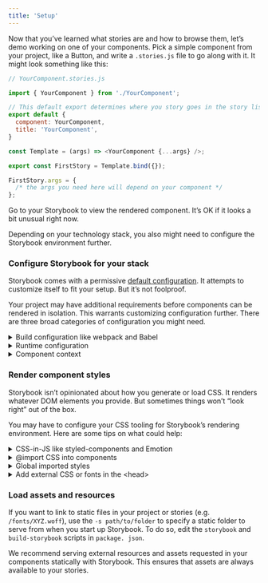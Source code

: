 ```yaml
---
title: 'Setup'
---
```


Now that you’ve learned what stories are and how to browse them, let’s demo working on one of your components. Pick a simple component from your project, like a Button, and write a `.stories.js` file to go along with it. It might look something like this:

```js
// YourComponent.stories.js

import { YourComponent } from './YourComponent';

// This default export determines where you story goes in the story list
export default {
  component: YourComponent,
  title: 'YourComponent',
}

const Template = (args) => <YourComponent {...args} />;

export const FirstStory = Template.bind({});

FirstStory.args = {
  /* the args you need here will depend on your component */
};
```

Go to your Storybook to view the rendered component. It’s OK if it looks a bit unusual right now.

Depending on your technology stack, you also might need to configure the Storybook environment further. 


### Configure Storybook for your stack

Storybook comes with a permissive [default configuration](../configure/overview). It attempts to customize itself to fit your setup. But it’s not foolproof. 

Your project may have additional requirements before components can be rendered in isolation. This warrants customizing configuration further. There are three broad categories of configuration you might need. 

<details>
  <summary>Build configuration like webpack and Babel</summary>
  
  If you see errors on the CLI when you run the `yarn storybook` command. It’s likely you need to make changes to Storybook’s build configuration. Here are some things to try:

  - [Presets](../api/addons#addon-presets) bundle common configurations for various technologies into Storybook. In particular presets exist for Create React App, SCSS and Ant Design.
  - Specify a custom [Babel configuration](../configure/integration#custom-babel-config) for Storybook. Storybook automatically tries to use your project’s config if it can.
  - Adjust the [webpack configuration](../configure/integration#webpack) that Storybook uses. Try patching in your own configuration if needed.
</details>

<details>
  <summary>Runtime configuration</summary>
  
  If Storybook builds but you see an error immediately when connecting to it in the browser, then chances are one of your input files is not compiling/transpiling correctly to be interpreted by the browser. Storybook supports modern browsers and IE11, but you may need to check the Babel and webpack settings (see above) to ensure your component code works correctly.
</details>

<details id="component-context" name="component-context">
  <summary>Component context</summary>

If a particular story has a problem rendering, often it means your component expects a certain environment is available to the component. 

A common frontend pattern is for components to assume that they render in a certain “context” with parent components higher up the rendering hierarchy (for instance theme providers)

Use [decorators](../writing-stories/decorators) to “wrap” every story in the necessary context providers. [`.storybook/preview.js`](../configure/overview#configure-story-rendering) allows you to customize how components render in Canvas, the preview iframe. In this decorator example, we wrap every component rendered in Storybook with `ThemeProvider`.

```js
// .storybook/preview.js

import { ThemeProvider } from 'styled-components';
export const decorators = [
  (Story) => <ThemeProvider theme="default"><Story/></ThemeProvider>,
];

```
</details>


### Render component styles

Storybook isn’t opinionated about how you generate or load CSS. It renders whatever DOM elements you provide. But sometimes things won’t “look right” out of the box. 

You may have to configure your CSS tooling for Storybook’s rendering environment. Here are some tips on what could help:

<details>
  <summary>CSS-in-JS like styled-components and Emotion</summary>

If you are using CSS-in-JS, chances are your styles are working because they’re generated in JavaScript and served alongside each component. 

Theme users may need to add a decorator to `.storybook/preview.js`, [see above](#component-context).

</details>

<details>
  <summary>@import CSS into components</summary>

Storybook allows you to import CSS files in your components directly. But in some cases you may need to [tweak the webpack config](../configure/integration#Webpack). Angular components require [a special import](../configure/integration#importing-css-files).

</details>

<details>
  <summary>Global imported styles</summary>

If you have global imported styles, create a file called [`.storybook/preview.js`](../configure/overview#configure-story-rendering) and import the styles there. The styles will be added by Storybook automatically for all stories.

</details>

<details>
  <summary>Add external CSS or fonts in the &#60head&#62</summary>

Alternatively if you want to inject a CSS link tag to the `<head>` directly (or some other resource like a font link), you can use [`.storybook/preview-head.html`](/configure/story-rendering#adding-to-&#60head&#62) to add arbitrary HTML.

</details>


### Load assets and resources

If you want to link to static files in your project or stories (e.g. `/fonts/XYZ.woff`), use the `-s path/to/folder` to specify a static folder to serve from when you start up Storybook. To do so, edit the `storybook` and `build-storybook` scripts in `package. json`.

We recommend serving external resources and assets requested in your components statically with Storybook. This ensures that assets are always available to your stories. 